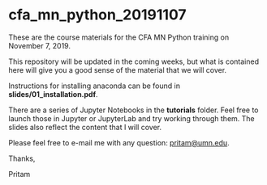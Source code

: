 # cfa_mn_python_20191107

These are the course materials for the CFA MN Python training on November 7, 2019.

This repository will be updated in the coming weeks, but what is contained here will give you a good sense of the material that we will cover.

Instructions for installing anaconda can be found in **slides/01_installation.pdf**.

There are a series of Jupyter Notebooks in the **tutorials** folder.  Feel free to launch those in Jupyter or JupyterLab and try working through them.  The slides also reflect the content that I will cover.

Please feel free to e-mail me with any question: pritam@umn.edu.


Thanks,

Pritam
